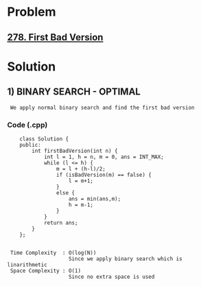 # Problem

## [278. First Bad Version](https://leetcode.com/problems/first-bad-version/)


# Solution 

## 1) BINARY SEARCH - OPTIMAL
 
     We apply normal binary search and find the first bad version
       
       
   ### Code (.cpp)
   
        class Solution {
        public:
            int firstBadVersion(int n) {
                int l = 1, h = n, m = 0, ans = INT_MAX;
                while (l <= h) {
                    m = l + (h-l)/2;
                    if (isBadVersion(m) == false) {
                        l = m+1;
                    }
                    else {
                        ans = min(ans,m);
                        h = m-1;
                    }
                }
                return ans;
            }
        };
     
     
     Time Complexity  : O(log(N)) 
                        Since we apply binary search which is linarithmetic
     Space Complexity : O(1)
                        Since no extra space is used
        
